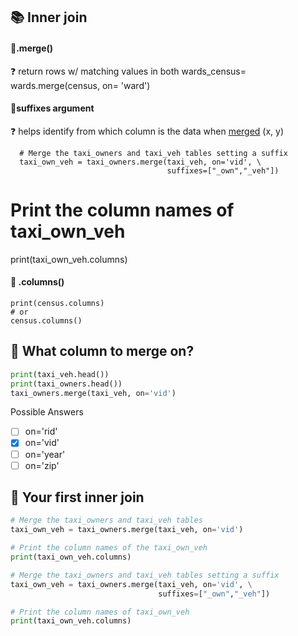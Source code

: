 ## 📚 Inner join
#### 🔽.merge()
❓ return rows w/ matching values in both
      wards_census= wards.merge(census, on= 'ward')
#### 🔽suffixes argument
❓ helps identify from which column is the data when [merged](#merge) (x, y)

      # Merge the taxi_owners and taxi_veh tables setting a suffix
      taxi_own_veh = taxi_owners.merge(taxi_veh, on='vid', \
                                       suffixes=["_own","_veh"])

# Print the column names of taxi_own_veh
print(taxi_own_veh.columns)
#### 🔽 .columns()

    print(census.columns)
    # or
    census.columns()
## 🦍 What column to merge on?
```py
print(taxi_veh.head())
print(taxi_owners.head())
taxi_owners.merge(taxi_veh, on='vid')
```
Possible Answers
- [ ] on='rid'
- [x] on='vid'
- [ ] on='year'
- [ ] on='zip'
## 🦍 Your first inner join
```py
# Merge the taxi_owners and taxi_veh tables
taxi_own_veh = taxi_owners.merge(taxi_veh, on='vid')

# Print the column names of the taxi_own_veh
print(taxi_own_veh.columns)
```
```py
# Merge the taxi_owners and taxi_veh tables setting a suffix
taxi_own_veh = taxi_owners.merge(taxi_veh, on='vid', \
                                 suffixes=["_own","_veh"])

# Print the column names of taxi_own_veh
print(taxi_own_veh.columns)
```
